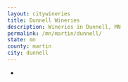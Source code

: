 ```yaml
---
layout: citywineries
title: Dunnell Wineries
description: Wineries in Dunnell, MN
permalink: /mn/martin/dunnell/
state: mn
county: martin
city: dunnell
---
```

-
